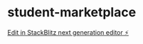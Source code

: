 # student-marketplace

[Edit in StackBlitz next generation editor ⚡️](https://stackblitz.com/~/github.com/Xombi17/student-marketplace)